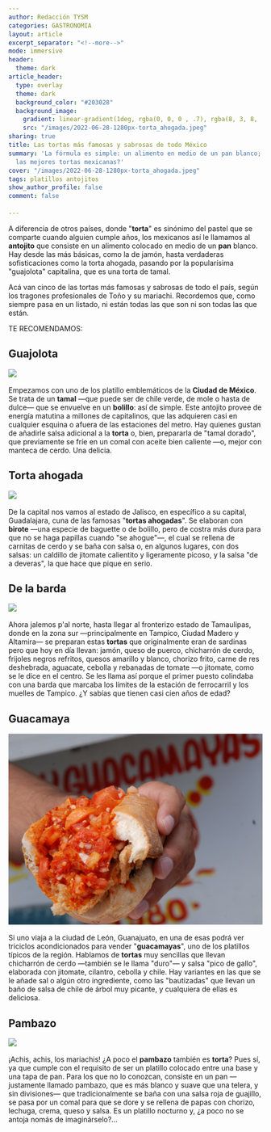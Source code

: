 ```yaml
---
author: Redacción TYSM
categories: GASTRONOMIA
layout: article
excerpt_separator: "<!--more-->"
mode: immersive
header:
  theme: dark
article_header:
  type: overlay
  theme: dark
  background_color: "#203028"
  background_image:
    gradient: linear-gradient(1deg, rgba(0, 0, 0 , .7), rgba(8, 3, 8, .9))
    src: "/images/2022-06-28-1280px-torta_ahogada.jpeg"
sharing: true
title: Las tortas más famosas y sabrosas de todo México
summary: 'La fórmula es simple: un alimento en medio de un pan blanco; ¿cuáles son
  las mejores tortas mexicanas?'
cover: "/images/2022-06-28-1280px-torta_ahogada.jpeg"
tags: platillos antojitos
show_author_profile: false
comment: false

---
```

A diferencia de otros países, donde "**torta**" es sinónimo del pastel que se comparte cuando alguien cumple años, los mexicanos así le llamamos al **antojito** que consiste en un alimento colocado en medio de un **pan** blanco. Hay desde las más básicas, como la de jamón, hasta verdaderas sofisticaciones como la torta ahogada, pasando por la popularísima "guajolota" capitalina, que es una torta de tamal.

Acá van cinco de las tortas más famosas y sabrosas de todo el país, según los tragones profesionales de Toño y su mariachi. Recordemos que, como siempre pasa en un listado, ni están todas las que son ni son todas las que están.

TE RECOMENDAMOS:

## Guajolota

![](https://upload.wikimedia.org/wikipedia/commons/thumb/2/2c/Guajolota.jpg/1024px-Guajolota.jpg)

Empezamos con uno de los platillo emblemáticos de la **Ciudad de México**. Se trata de un **tamal** —que puede ser de chile verde, de mole o hasta de dulce— que se envuelve en un **bolillo**: así de simple. Este antojito provee de energía matutina a millones de capitalinos, que las adquieren casi en cualquier esquina o afuera de las estaciones del metro. Hay quienes gustan de añadirle salsa adicional a la **torta** o, bien, prepararla de "tamal dorado", que previamente se fríe en un comal con aceite bien caliente —o, mejor con manteca de cerdo. Una delicia.

## Torta ahogada

![](https://upload.wikimedia.org/wikipedia/commons/thumb/6/6a/Torta_ahogada.jpg/1024px-Torta_ahogada.jpg)

De la capital nos vamos al estado de Jalisco, en específico a su capital, Guadalajara, cuna de las famosas "**tortas ahogadas**". Se elaboran con **birote** —una especie de baguette o de bolillo, pero de costra más dura para que no se haga papillas cuando "se ahogue"—, el cual se rellena de carnitas de cerdo y se baña con salsa o, en algunos lugares, con dos salsas: un caldillo de jitomate calientito y ligeramente picoso, y la salsa "de a deveras", la que hace que pique en serio.

## De la barda

![](https://upload.wikimedia.org/wikipedia/commons/thumb/6/63/Torta_de_la_barda.jpg/1024px-Torta_de_la_barda.jpg)

Ahora jalemos p'al norte, hasta llegar al fronterizo estado de Tamaulipas, donde en la zona sur —principalmente en Tampico, Ciudad Madero y Altamira— se preparan estas **tortas** que originalmente eran de sardinas pero que hoy en día llevan: jamón, queso de puerco, chicharrón de cerdo, frijoles negros refritos, quesos amarillo y blanco, chorizo frito, carne de res deshebrada, aguacate, cebolla y rebanadas de tomate —o jitomate, como se le dice en el centro. Se les llama así porque el primer puesto colindaba con una barda que marcaba los límites de la estación de ferrocarril y los muelles de Tampico. ¿Y sabías que tienen casi cien años de edad?

## Guacamaya

![](/images/2022-06-28-torta-guacamaya.jpeg)

Si uno viaja a la ciudad de León, Guanajuato, en una de esas podrá ver triciclos acondicionados para vender "**guacamayas**", uno de los platillos típicos de la región. Hablamos de **tortas** muy sencillas que llevan chicharrón de cerdo —también se le llama "duro"— y salsa "pico de gallo", elaborada con jitomate, cilantro, cebolla y chile. Hay variantes en las que se le añade sal o algún otro ingrediente, como las "bautizadas" que llevan un baño de salsa de chile de árbol muy picante, y cualquiera de ellas es deliciosa.

## Pambazo

![](https://upload.wikimedia.org/wikipedia/commons/thumb/8/8c/PambazosDF.JPG/1024px-PambazosDF.JPG)

¡Achis, achis, los mariachis! ¿A poco el **pambazo** también es **torta**? Pues sí, ya que cumple con el requisito de ser un platillo colocado entre una base y una tapa de pan. Para los que no lo conozcan, consiste en un pan —justamente llamado pambazo, que es más blanco y suave que una telera, y sin divisiones— que tradicionalmente se baña con una salsa roja de guajillo, se pasa por un comal para que se dore y se rellena de papas con chorizo, lechuga, crema, queso y salsa. Es un platillo nocturno y, ¿a poco no se antoja nomás de imaginárselo?…